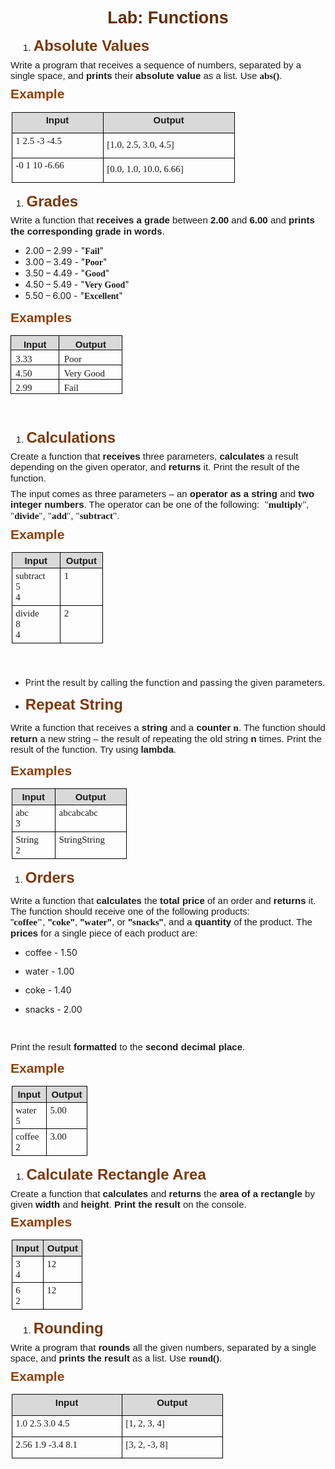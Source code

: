 <h1 style='margin-top:10.0pt;margin-right:0in;margin-bottom:2.0pt;margin-left:0in;line-height:115%;font-size:27px;font-family:"Calibri",sans-serif;color:#642D08;text-align:center;'>Lab: Functions</h1>
<div style='margin-top:4.0pt;margin-right:0in;margin-bottom:6.0pt;margin-left:0in;line-height:115%;font-size:15px;font-family:"Calibri",sans-serif;'>
    <ol style="margin-bottom:0in;list-style-type: decimal;margin-left:11.3px;">
        <li style='margin-top:4.0pt;margin-right:0in;margin-bottom:6.0pt;margin-left:0in;line-height:115%;font-size:15px;font-family:"Calibri",sans-serif;'>
            <h2 style='margin-top:10.0pt;margin-right:0in;margin-bottom:2.0pt;margin-left:.25in;text-indent:-.25in;line-height:115%;font-size:24px;font-family:"Calibri",sans-serif;color:#7C380A;'>Absolute Values</h2>
        </li>
    </ol>
</div>
<p style='margin-top:4.0pt;margin-right:0in;margin-bottom:6.0pt;margin-left:0in;line-height:115%;font-size:15px;font-family:"Calibri",sans-serif;'>Write a program that receives a sequence of numbers, separated by a single space, and <strong>prints</strong> their <strong>absolute value&nbsp;</strong>as a list. Use <strong><span style="font-family:Consolas;">abs()</span></strong>.</p>
<h3 style='margin-top:6.0pt;margin-right:0in;margin-bottom:2.0pt;margin-left:0in;line-height:115%;font-size:21px;font-family:"Calibri",sans-serif;color:#8F400B;'>Example</h3>
<table style="width:267.95pt;margin-left:1.15pt;border-collapse:collapse;border:none;">
    <tbody>
        <tr>
            <td style="width: 111.1pt;border: 1pt solid windowtext;background: rgb(217, 217, 217);padding: 2.85pt 4.25pt;height: 0.65pt;vertical-align: top;">
                <p style='margin-top:0in;margin-right:0in;margin-bottom:6.0pt;margin-left:0in;line-height:115%;font-size:15px;font-family:"Calibri",sans-serif;text-align:center;'><strong>Input</strong></p>
            </td>
            <td style="width: 156.85pt;border-top: 1pt solid windowtext;border-right: 1pt solid windowtext;border-bottom: 1pt solid windowtext;border-image: initial;border-left: none;background: rgb(217, 217, 217);padding: 2.85pt 4.25pt;height: 0.65pt;vertical-align: top;">
                <p style='margin-top:0in;margin-right:0in;margin-bottom:6.0pt;margin-left:0in;line-height:115%;font-size:15px;font-family:"Calibri",sans-serif;text-align:center;'><strong>Output</strong></p>
            </td>
        </tr>
        <tr>
            <td style="width: 111.1pt;border-right: 1pt solid windowtext;border-bottom: 1pt solid windowtext;border-left: 1pt solid windowtext;border-image: initial;border-top: none;padding: 2.85pt 4.25pt;vertical-align: top;">
                <p style='margin-top:0in;margin-right:0in;margin-bottom:6.0pt;margin-left:0in;line-height:115%;font-size:15px;font-family:"Calibri",sans-serif;'><span style="font-family:Consolas;">1 2.5 -3 -4.5</span></p>
            </td>
            <td style="width: 156.85pt;border-top: none;border-left: none;border-bottom: 1pt solid windowtext;border-right: 1pt solid windowtext;padding: 2.85pt 4.25pt;vertical-align: top;">
                <p style='margin-top:4.0pt;margin-right:0in;margin-bottom:6.0pt;margin-left:0in;line-height:115%;font-size:15px;font-family:"Calibri",sans-serif;'><span style="font-family:Consolas;">[1.0, 2.5, 3.0, 4.5]</span></p>
            </td>
        </tr>
        <tr>
            <td style="width: 111.1pt;border-right: 1pt solid windowtext;border-bottom: 1pt solid windowtext;border-left: 1pt solid windowtext;border-image: initial;border-top: none;padding: 2.85pt 4.25pt;height: 1.8pt;vertical-align: top;">
                <p style='margin-top:0in;margin-right:0in;margin-bottom:6.0pt;margin-left:0in;line-height:115%;font-size:15px;font-family:"Calibri",sans-serif;'><span style="font-family:  Consolas;">-0 1 10 -6.66</span></p>
            </td>
            <td style="width: 156.85pt;border-top: none;border-left: none;border-bottom: 1pt solid windowtext;border-right: 1pt solid windowtext;padding: 2.85pt 4.25pt;height: 1.8pt;vertical-align: top;">
                <p style='margin-top:4.0pt;margin-right:0in;margin-bottom:6.0pt;margin-left:0in;line-height:115%;font-size:15px;font-family:"Calibri",sans-serif;'><span style="font-family:Consolas;">[</span><span style="font-family:Consolas;">0</span><span style="font-family:Consolas;">.0,&nbsp;</span><span style="font-family:Consolas;">1</span><span style="font-family:Consolas;">.</span><span style="font-family:Consolas;">0</span><span style="font-family:Consolas;">,&nbsp;</span><span style="font-family:Consolas;">10</span><span style="font-family:Consolas;">.0,&nbsp;</span><span style="font-family:Consolas;">6</span><span style="font-family:Consolas;">.</span><span style="font-family:Consolas;">66</span><span style="font-family:Consolas;">]</span></p>
            </td>
        </tr>
    </tbody>
</table>
<div style='margin-top:4.0pt;margin-right:0in;margin-bottom:6.0pt;margin-left:0in;line-height:115%;font-size:15px;font-family:"Calibri",sans-serif;'>
    <ol style="margin-bottom:0in;list-style-type: undefined;">
        <li style='margin-top:4.0pt;margin-right:0in;margin-bottom:6.0pt;margin-left:0in;line-height:115%;font-size:15px;font-family:"Calibri",sans-serif;'>
            <h2 style='margin-top:10.0pt;margin-right:0in;margin-bottom:2.0pt;margin-left:.25in;text-indent:-.25in;line-height:115%;font-size:24px;font-family:"Calibri",sans-serif;color:#7C380A;'>Grades</h2>
        </li>
    </ol>
</div>
<p style='margin-top:4.0pt;margin-right:0in;margin-bottom:6.0pt;margin-left:0in;line-height:115%;font-size:15px;font-family:"Calibri",sans-serif;'>Write a function that <strong>receives a grade</strong> between <strong>2.00</strong> and <strong>6.00</strong> and <strong>prints the corresponding grade in words</strong>.</p>
<ul class="decimal_type" style="list-style-type: disc;">
    <li>2.00 &ndash; 2.99 - &quot;<strong><span style="font-family:Consolas;">Fail</span></strong>&quot;</li>
    <li>3.00 &ndash; 3.49 - &quot;<strong><span style="font-family:Consolas;">Poor</span></strong>&quot;</li>
    <li>3.50 &ndash; 4.49 - &quot;<strong><span style="font-family:Consolas;">Good</span></strong>&quot;</li>
    <li>4.50 &ndash; 5.49 - &quot;<strong><span style="font-family:Consolas;">Very Good</span></strong>&quot;</li>
    <li>5.50 &ndash; 6.00 - &quot;<strong><span style="font-family:Consolas;">Excellent</span></strong>&quot;</li>
</ul>
<h3 style='margin-top:6.0pt;margin-right:0in;margin-bottom:2.0pt;margin-left:0in;line-height:115%;font-size:21px;font-family:"Calibri",sans-serif;color:#8F400B;'>Examples</h3>
<table style="width:134.45pt;border-collapse:collapse;border:none;">
    <tbody>
        <tr>
            <td style="width: 56.4pt;border: 1pt solid windowtext;background: rgb(217, 217, 217);padding: 0in 5.4pt;vertical-align: top;">
                <p style='margin-top:4.0pt;margin-right:0in;margin-bottom:.0001pt;margin-left:0in;line-height:normal;font-size:15px;font-family:"Calibri",sans-serif;text-align:center;'><strong>Input</strong></p>
            </td>
            <td style="width: 78pt;border-top: 1pt solid windowtext;border-right: 1pt solid windowtext;border-bottom: 1pt solid windowtext;border-image: initial;border-left: none;background: rgb(217, 217, 217);padding: 0in 5.4pt;vertical-align: top;">
                <p style='margin-top:4.0pt;margin-right:0in;margin-bottom:.0001pt;margin-left:0in;line-height:normal;font-size:15px;font-family:"Calibri",sans-serif;text-align:center;'><strong>Output</strong></p>
            </td>
        </tr>
        <tr>
            <td style="width: 56.4pt;border-right: 1pt solid windowtext;border-bottom: 1pt solid windowtext;border-left: 1pt solid windowtext;border-image: initial;border-top: none;padding: 0in 5.4pt;vertical-align: top;">
                <p style='margin-top:4.0pt;margin-right:0in;margin-bottom:.0001pt;margin-left:0in;line-height:  normal;font-size:15px;font-family:"Calibri",sans-serif;'><span style="font-family:Consolas;">3.33</span></p>
            </td>
            <td style="width: 78pt;border-top: none;border-left: none;border-bottom: 1pt solid windowtext;border-right: 1pt solid windowtext;padding: 0in 5.4pt;vertical-align: top;">
                <p style='margin-top:4.0pt;margin-right:0in;margin-bottom:.0001pt;margin-left:0in;line-height:  normal;font-size:15px;font-family:"Calibri",sans-serif;'><span style="font-family:Consolas;">Poor</span></p>
            </td>
        </tr>
        <tr>
            <td style="width: 56.4pt;border-right: 1pt solid windowtext;border-bottom: 1pt solid windowtext;border-left: 1pt solid windowtext;border-image: initial;border-top: none;padding: 0in 5.4pt;vertical-align: top;">
                <p style='margin-top:4.0pt;margin-right:0in;margin-bottom:.0001pt;margin-left:0in;line-height:  normal;font-size:15px;font-family:"Calibri",sans-serif;'><span style="font-family:Consolas;">4.50</span></p>
            </td>
            <td style="width: 78pt;border-top: none;border-left: none;border-bottom: 1pt solid windowtext;border-right: 1pt solid windowtext;padding: 0in 5.4pt;vertical-align: top;">
                <p style='margin-top:4.0pt;margin-right:0in;margin-bottom:.0001pt;margin-left:0in;line-height:  normal;font-size:15px;font-family:"Calibri",sans-serif;'><span style="font-family:Consolas;">Very Good</span></p>
            </td>
        </tr>
        <tr>
            <td style="width: 56.4pt;border-right: 1pt solid windowtext;border-bottom: 1pt solid windowtext;border-left: 1pt solid windowtext;border-image: initial;border-top: none;padding: 0in 5.4pt;vertical-align: top;">
                <p style='margin-top:4.0pt;margin-right:0in;margin-bottom:.0001pt;margin-left:0in;line-height:  normal;font-size:15px;font-family:"Calibri",sans-serif;'><span style="font-family:Consolas;">2.99</span></p>
            </td>
            <td style="width: 78pt;border-top: none;border-left: none;border-bottom: 1pt solid windowtext;border-right: 1pt solid windowtext;padding: 0in 5.4pt;vertical-align: top;">
                <p style='margin-top:4.0pt;margin-right:0in;margin-bottom:.0001pt;margin-left:0in;line-height:  normal;font-size:15px;font-family:"Calibri",sans-serif;'><span style="font-family:Consolas;">Fail</span></p>
            </td>
        </tr>
    </tbody>
</table>
<h3 style='margin-top:6.0pt;margin-right:0in;margin-bottom:2.0pt;margin-left:0in;line-height:115%;font-size:21px;font-family:"Calibri",sans-serif;color:#8F400B;'><br></h3>
<div style='margin-top:4.0pt;margin-right:0in;margin-bottom:6.0pt;margin-left:0in;line-height:115%;font-size:15px;font-family:"Calibri",sans-serif;'>
    <ol style="margin-bottom:0in;list-style-type: undefined;">
        <li style='margin-top:4.0pt;margin-right:0in;margin-bottom:6.0pt;margin-left:0in;line-height:115%;font-size:15px;font-family:"Calibri",sans-serif;'>
            <h2 style='margin-top:10.0pt;margin-right:0in;margin-bottom:2.0pt;margin-left:.25in;text-indent:-.25in;line-height:115%;font-size:24px;font-family:"Calibri",sans-serif;color:#7C380A;'>Calculations</h2>
        </li>
    </ol>
</div>
<p style='margin-top:4.0pt;margin-right:0in;margin-bottom:6.0pt;margin-left:0in;line-height:115%;font-size:15px;font-family:"Calibri",sans-serif;'>Create a function that <strong>receives</strong> three parameters, <strong>calculates</strong> a result depending on the given operator, and <strong>returns</strong> it. Print the result of the function.</p>
<p style='margin-top:4.0pt;margin-right:0in;margin-bottom:6.0pt;margin-left:0in;line-height:115%;font-size:15px;font-family:"Calibri",sans-serif;'>The input comes as three parameters &ndash; an <strong>operator as a string</strong> and <strong>two integer numbers</strong>. The operator can be one of the following: &nbsp;<span style="font-family:Consolas;">&quot;<strong>multiply</strong>&quot;</span>, <span style="font-family:Consolas;">&quot;<strong>divide</strong>&quot;</span>, <span style="font-family:Consolas;">&quot;<strong>add</strong>&quot;</span>, <span style="font-family:Consolas;">&quot;<strong>subtract</strong>&quot;</span>.</p>
<h3 style='margin-top:6.0pt;margin-right:0in;margin-bottom:2.0pt;margin-left:0in;line-height:115%;font-size:21px;font-family:"Calibri",sans-serif;color:#8F400B;'>Example</h3>
<table style="width:109.75pt;margin-left:1.15pt;border-collapse:collapse;border:none;">
    <tbody>
        <tr>
            <td style="width: 62.95pt;border: 1pt solid windowtext;background: rgb(217, 217, 217);padding: 2.85pt 4.25pt;height: 0.9pt;vertical-align: top;">
                <p style='margin-top:4.0pt;margin-right:0in;margin-bottom:.0001pt;margin-left:0in;line-height:normal;font-size:15px;font-family:"Calibri",sans-serif;margin:0in;text-align:center;'><strong>Input</strong></p>
            </td>
            <td style="width: 46.75pt;border-top: 1pt solid windowtext;border-right: 1pt solid windowtext;border-bottom: 1pt solid windowtext;border-image: initial;border-left: none;background: rgb(217, 217, 217);padding: 2.85pt 4.25pt;height: 0.9pt;vertical-align: top;">
                <p style='margin-top:4.0pt;margin-right:0in;margin-bottom:.0001pt;margin-left:0in;line-height:normal;font-size:15px;font-family:"Calibri",sans-serif;margin:0in;text-align:center;'><strong>Output</strong></p>
            </td>
        </tr>
        <tr>
            <td style="width: 62.95pt;border-right: 1pt solid windowtext;border-bottom: 1pt solid windowtext;border-left: 1pt solid windowtext;border-image: initial;border-top: none;padding: 2.85pt 4.25pt;vertical-align: top;">
                <p style='margin-top:4.0pt;margin-right:0in;margin-bottom:.0001pt;margin-left:0in;line-height:normal;font-size:15px;font-family:"Calibri",sans-serif;margin:0in;'><span style="font-family:Consolas;">subtract</span></p>
                <p style='margin-top:4.0pt;margin-right:0in;margin-bottom:.0001pt;margin-left:0in;line-height:normal;font-size:15px;font-family:"Calibri",sans-serif;margin:0in;'><span style="font-family:Consolas;">5</span></p>
                <p style='margin-top:4.0pt;margin-right:0in;margin-bottom:.0001pt;margin-left:0in;line-height:normal;font-size:15px;font-family:"Calibri",sans-serif;margin:0in;'><span style="font-family:Consolas;">4</span></p>
            </td>
            <td style="width: 46.75pt;border-top: none;border-left: none;border-bottom: 1pt solid windowtext;border-right: 1pt solid windowtext;padding: 2.85pt 4.25pt;vertical-align: top;">
                <p style='margin-top:4.0pt;margin-right:0in;margin-bottom:.0001pt;margin-left:0in;line-height:normal;font-size:15px;font-family:"Calibri",sans-serif;margin:0in;'><span style="font-family:Consolas;">1</span></p>
            </td>
        </tr>
        <tr>
            <td style="width: 62.95pt;border-right: 1pt solid windowtext;border-bottom: 1pt solid windowtext;border-left: 1pt solid windowtext;border-image: initial;border-top: none;padding: 2.85pt 4.25pt;vertical-align: top;">
                <p style='margin-top:4.0pt;margin-right:0in;margin-bottom:.0001pt;margin-left:0in;line-height:normal;font-size:15px;font-family:"Calibri",sans-serif;margin:0in;'><span style="font-family:Consolas;">divide</span></p>
                <p style='margin-top:4.0pt;margin-right:0in;margin-bottom:.0001pt;margin-left:0in;line-height:normal;font-size:15px;font-family:"Calibri",sans-serif;margin:0in;'><span style="font-family:Consolas;">8</span></p>
                <p style='margin-top:4.0pt;margin-right:0in;margin-bottom:.0001pt;margin-left:0in;line-height:normal;font-size:15px;font-family:"Calibri",sans-serif;margin:0in;'><span style="font-family:Consolas;">4</span></p>
            </td>
            <td style="width: 46.75pt;border-top: none;border-left: none;border-bottom: 1pt solid windowtext;border-right: 1pt solid windowtext;padding: 2.85pt 4.25pt;vertical-align: top;">
                <p style='margin-top:4.0pt;margin-right:0in;margin-bottom:.0001pt;margin-left:0in;line-height:normal;font-size:15px;font-family:"Calibri",sans-serif;margin:0in;'><span style="font-family:Consolas;">2</span></p>
            </td>
        </tr>
    </tbody>
</table>
<h3 style='margin-top:6.0pt;margin-right:0in;margin-bottom:2.0pt;margin-left:0in;line-height:115%;font-size:21px;font-family:"Calibri",sans-serif;color:#8F400B;'><br></h3>
<ul style="list-style-type: disc;">
    <li>Print the result by calling the function and passing the given parameters.</li>
    <li>
        <h2 style='margin-top:10.0pt;margin-right:0in;margin-bottom:2.0pt;margin-left:.25in;text-indent:-.25in;line-height:115%;font-size:24px;font-family:"Calibri",sans-serif;color:#7C380A;'>Repeat String</h2>
    </li>
</ul>
<p style='margin-top:0in;margin-right:0in;margin-bottom:10.0pt;margin-left:0in;line-height:115%;font-size:15px;font-family:"Calibri",sans-serif;'>Write a function that receives a <strong>string&nbsp;</strong>and a <strong>counter</strong> <strong><span style="font-family:Consolas;">n</span></strong>. The function should <strong>return</strong> a new string &ndash; the result of repeating the old string <strong>n</strong> times. Print the result of the function. Try using <strong>lambda</strong>.</p>
<p style='margin-top:6.0pt;margin-right:0in;margin-bottom:4.0pt;margin-left:0in;line-height:115%;font-size:15px;font-family:"Calibri",sans-serif;'><strong><span style="font-size:21px;line-height:115%;color:#8F400B;">Examples</span></strong></p>
<table style="width:138.0pt;margin-left:1.15pt;border-collapse:collapse;border:none;">
    <tbody>
        <tr>
            <td style="width: 50.85pt;border: 1pt solid windowtext;background: rgb(217, 217, 217);padding: 2.85pt 4.25pt;height: 0.9pt;vertical-align: top;">
                <p style='margin-top:4.0pt;margin-right:0in;margin-bottom:.0001pt;margin-left:0in;line-height:115%;font-size:15px;font-family:"Calibri",sans-serif;margin:0in;text-align:center;'><strong>Input</strong></p>
            </td>
            <td style="width: 87.1pt;border-top: 1pt solid windowtext;border-right: 1pt solid windowtext;border-bottom: 1pt solid windowtext;border-image: initial;border-left: none;background: rgb(217, 217, 217);padding: 2.85pt 4.25pt;height: 0.9pt;vertical-align: top;">
                <p style='margin-top:4.0pt;margin-right:0in;margin-bottom:.0001pt;margin-left:0in;line-height:115%;font-size:15px;font-family:"Calibri",sans-serif;margin:0in;text-align:center;'><strong>Output</strong></p>
            </td>
        </tr>
        <tr>
            <td style="width: 50.85pt;border-right: 1pt solid windowtext;border-bottom: 1pt solid windowtext;border-left: 1pt solid windowtext;border-image: initial;border-top: none;padding: 2.85pt 4.25pt;vertical-align: top;">
                <p style='margin-top:4.0pt;margin-right:0in;margin-bottom:.0001pt;margin-left:0in;line-height:115%;font-size:15px;font-family:"Calibri",sans-serif;margin:0in;'><span style="font-family:Consolas;">abc</span></p>
                <p style='margin-top:4.0pt;margin-right:0in;margin-bottom:.0001pt;margin-left:0in;line-height:115%;font-size:15px;font-family:"Calibri",sans-serif;margin:0in;'><span style="font-family:Consolas;">3</span></p>
            </td>
            <td style="width: 87.1pt;border-top: none;border-left: none;border-bottom: 1pt solid windowtext;border-right: 1pt solid windowtext;padding: 2.85pt 4.25pt;vertical-align: top;">
                <p style='margin-top:4.0pt;margin-right:0in;margin-bottom:.0001pt;margin-left:0in;line-height:115%;font-size:15px;font-family:"Calibri",sans-serif;margin:0in;'><span style="font-family:Consolas;">abcabcabc</span></p>
            </td>
        </tr>
        <tr>
            <td style="width: 50.85pt;border-right: 1pt solid windowtext;border-bottom: 1pt solid windowtext;border-left: 1pt solid windowtext;border-image: initial;border-top: none;padding: 2.85pt 4.25pt;vertical-align: top;">
                <p style='margin-top:4.0pt;margin-right:0in;margin-bottom:.0001pt;margin-left:0in;line-height:115%;font-size:15px;font-family:"Calibri",sans-serif;margin:0in;'><span style="font-family:Consolas;">String</span></p>
                <p style='margin-top:4.0pt;margin-right:0in;margin-bottom:.0001pt;margin-left:0in;line-height:115%;font-size:15px;font-family:"Calibri",sans-serif;margin:0in;'><span style="font-family:Consolas;">2</span></p>
            </td>
            <td style="width: 87.1pt;border-top: none;border-left: none;border-bottom: 1pt solid windowtext;border-right: 1pt solid windowtext;padding: 2.85pt 4.25pt;vertical-align: top;">
                <p style='margin-top:4.0pt;margin-right:0in;margin-bottom:.0001pt;margin-left:0in;line-height:115%;font-size:15px;font-family:"Calibri",sans-serif;margin:0in;'><span style="font-family:Consolas;">StringString</span></p>
            </td>
        </tr>
    </tbody>
</table>
<p style="margin-top:6.0pt;margin-right:0in;margin-bottom:4.0pt;margin-left:7.05pt;line-height:115%;font-size:15px;font-family:&quot;Calibri&quot;,sans-serif;"></p>
<ol style="margin-bottom:0in;list-style-type: undefined;">
    <li style='margin-top:4.0pt;margin-right:0in;margin-bottom:6.0pt;margin-left:0in;line-height:115%;font-size:15px;font-family:"Calibri",sans-serif;'>
        <h2 style='margin-top:10.0pt;margin-right:0in;margin-bottom:2.0pt;margin-left:.25in;text-indent:-.25in;line-height:115%;font-size:24px;font-family:"Calibri",sans-serif;color:#7C380A;'>Orders</h2>
    </li>
</ol>
<p></p>
<p style='margin-top:0in;margin-right:0in;margin-bottom:10.0pt;margin-left:0in;line-height:115%;font-size:15px;font-family:"Calibri",sans-serif;'>Write a function that <strong>calculates</strong> the <strong>total</strong> <strong>price</strong> of an order and <strong>returns</strong> it. The function should receive one of the following products: &quot;<strong><span style="font-family:Consolas;">coffee&quot;</span></strong>,<strong>&nbsp;&quot;</strong><strong><span style="font-family:Consolas;">coke</span></strong><strong>&quot;</strong>,<strong>&nbsp;&quot;</strong><strong><span style="font-family:Consolas;">water</span></strong><strong>&quot;</strong>,<strong>&nbsp;</strong>or<strong>&nbsp;&quot;</strong><strong><span style="font-family:Consolas;">snacks</span></strong><strong>&quot;</strong>, and a <strong>quantity</strong> of the product. The <strong>prices</strong> for a single piece of each product are:&nbsp;</p>
<ul style="margin-bottom:0in;margin-top:0in;" type="disc">
    <li style="margin-top:0in;margin-bottom:10.0pt;">coffee - 1.50</li>
    <li style="margin-top:0in;margin-bottom:10.0pt;">water - 1.00</li>
    <li style="margin-top:0in;margin-bottom:10.0pt;">coke - 1.40</li>
    <li style="margin-top:0in;margin-bottom:10.0pt;">snacks - 2.00</li>
</ul>
<p style="margin-top:0in;margin-right:0in;margin-bottom:10.0pt;margin-left:.5in;">&nbsp;</p>
<p style='margin-top:0in;margin-right:0in;margin-bottom:10.0pt;margin-left:0in;line-height:115%;font-size:15px;font-family:"Calibri",sans-serif;'>Print the result <strong>formatted</strong> to the <strong>second</strong> <strong>decimal</strong> <strong>place</strong>.</p>
<p style='margin-top:6.0pt;margin-right:0in;margin-bottom:4.0pt;margin-left:0in;line-height:115%;font-size:15px;font-family:"Calibri",sans-serif;'><strong><span style="font-size:21px;line-height:115%;color:#8F400B;">Example</span></strong></p>
<table style="width:91.1pt;margin-left:1.15pt;border-collapse:collapse;border:none;">
    <tbody>
        <tr>
            <td style="width: 44.3pt;border: 1pt solid windowtext;background: rgb(217, 217, 217);padding: 2.85pt 4.25pt;height: 0.9pt;vertical-align: top;">
                <p style='margin-top:4.0pt;margin-right:0in;margin-bottom:.0001pt;margin-left:0in;line-height:normal;font-size:15px;font-family:"Calibri",sans-serif;margin:0in;text-align:center;'><strong>Input</strong></p>
            </td>
            <td style="width: 46.75pt;border-top: 1pt solid windowtext;border-right: 1pt solid windowtext;border-bottom: 1pt solid windowtext;border-image: initial;border-left: none;background: rgb(217, 217, 217);padding: 2.85pt 4.25pt;height: 0.9pt;vertical-align: top;">
                <p style='margin-top:4.0pt;margin-right:0in;margin-bottom:.0001pt;margin-left:0in;line-height:normal;font-size:15px;font-family:"Calibri",sans-serif;margin:0in;text-align:center;'><strong>Output</strong></p>
            </td>
        </tr>
        <tr>
            <td style="width: 44.3pt;border-right: 1pt solid windowtext;border-bottom: 1pt solid windowtext;border-left: 1pt solid windowtext;border-image: initial;border-top: none;padding: 2.85pt 4.25pt;vertical-align: top;">
                <p style='margin-top:4.0pt;margin-right:0in;margin-bottom:.0001pt;margin-left:0in;line-height:normal;font-size:15px;font-family:"Calibri",sans-serif;margin:0in;'><span style="font-family:Consolas;">water</span></p>
                <p style='margin-top:4.0pt;margin-right:0in;margin-bottom:.0001pt;margin-left:0in;line-height:normal;font-size:15px;font-family:"Calibri",sans-serif;margin:0in;'><span style="font-family:Consolas;">5</span></p>
            </td>
            <td style="width: 46.75pt;border-top: none;border-left: none;border-bottom: 1pt solid windowtext;border-right: 1pt solid windowtext;padding: 2.85pt 4.25pt;vertical-align: top;">
                <p style='margin-top:4.0pt;margin-right:0in;margin-bottom:.0001pt;margin-left:0in;line-height:normal;font-size:15px;font-family:"Calibri",sans-serif;margin:0in;'><span style="font-family:Consolas;">5.00</span></p>
            </td>
        </tr>
        <tr>
            <td style="width: 44.3pt;border-right: 1pt solid windowtext;border-bottom: 1pt solid windowtext;border-left: 1pt solid windowtext;border-image: initial;border-top: none;padding: 2.85pt 4.25pt;vertical-align: top;">
                <p style='margin-top:4.0pt;margin-right:0in;margin-bottom:.0001pt;margin-left:0in;line-height:normal;font-size:15px;font-family:"Calibri",sans-serif;margin:0in;'><span style="font-family:Consolas;">coffee</span></p>
                <p style='margin-top:4.0pt;margin-right:0in;margin-bottom:.0001pt;margin-left:0in;line-height:normal;font-size:15px;font-family:"Calibri",sans-serif;margin:0in;'><span style="font-family:Consolas;">2</span></p>
            </td>
            <td style="width: 46.75pt;border-top: none;border-left: none;border-bottom: 1pt solid windowtext;border-right: 1pt solid windowtext;padding: 2.85pt 4.25pt;vertical-align: top;">
                <p style='margin-top:4.0pt;margin-right:0in;margin-bottom:.0001pt;margin-left:0in;line-height:normal;font-size:15px;font-family:"Calibri",sans-serif;margin:0in;'><span style="font-family:Consolas;">3.00</span></p>
            </td>
        </tr>
    </tbody>
</table>
<div style='margin-top:4.0pt;margin-right:0in;margin-bottom:6.0pt;margin-left:0in;line-height:115%;font-size:15px;font-family:"Calibri",sans-serif;'>
    <ol style="margin-bottom:0in;list-style-type: undefined;">
        <li style='margin-top:4.0pt;margin-right:0in;margin-bottom:6.0pt;margin-left:0in;line-height:115%;font-size:15px;font-family:"Calibri",sans-serif;'>
            <h2 style='margin-top:10.0pt;margin-right:0in;margin-bottom:2.0pt;margin-left:.25in;text-indent:-.25in;line-height:115%;font-size:24px;font-family:"Calibri",sans-serif;color:#7C380A;'>Calculate Rectangle Area</h2>
        </li>
    </ol>
</div>
<p style='margin-top:4.0pt;margin-right:0in;margin-bottom:.0001pt;margin-left:0in;line-height:115%;font-size:15px;font-family:"Calibri",sans-serif;margin:0in;'>Create a function that <strong>calculates</strong> and <strong>returns</strong> the <strong>area of a rectangle</strong> by given <strong>width</strong> and <strong>height</strong>. <strong>Print the result&nbsp;</strong>on the console.</p>
<h3 style='margin-top:6.0pt;margin-right:0in;margin-bottom:2.0pt;margin-left:0in;line-height:115%;font-size:21px;font-family:"Calibri",sans-serif;color:#8F400B;'>Examples</h3>
<table style="width:85.25pt;margin-left:1.15pt;border-collapse:collapse;border:none;">
    <tbody>
        <tr>
            <td style="width: 38.4pt;border: 1pt solid windowtext;background: rgb(217, 217, 217);padding: 2.85pt 4.25pt;height: 0.9pt;vertical-align: top;">
                <p style='margin-top:4.0pt;margin-right:0in;margin-bottom:.0001pt;margin-left:0in;line-height:normal;font-size:15px;font-family:"Calibri",sans-serif;margin:0in;text-align:center;'><strong>Input</strong></p>
            </td>
            <td style="width: 46.85pt;border-top: 1pt solid windowtext;border-right: 1pt solid windowtext;border-bottom: 1pt solid windowtext;border-image: initial;border-left: none;background: rgb(217, 217, 217);padding: 2.85pt 4.25pt;height: 0.9pt;vertical-align: top;">
                <p style='margin-top:4.0pt;margin-right:0in;margin-bottom:.0001pt;margin-left:0in;line-height:normal;font-size:15px;font-family:"Calibri",sans-serif;margin:0in;text-align:center;'><strong>Output</strong></p>
            </td>
        </tr>
        <tr>
            <td style="width: 38.4pt;border-right: 1pt solid windowtext;border-bottom: 1pt solid windowtext;border-left: 1pt solid windowtext;border-image: initial;border-top: none;padding: 2.85pt 4.25pt;vertical-align: top;">
                <p style='margin-top:4.0pt;margin-right:0in;margin-bottom:.0001pt;margin-left:0in;line-height:normal;font-size:15px;font-family:"Calibri",sans-serif;margin:0in;'><span style="font-family:Consolas;">3</span></p>
                <p style='margin-top:4.0pt;margin-right:0in;margin-bottom:.0001pt;margin-left:0in;line-height:normal;font-size:15px;font-family:"Calibri",sans-serif;margin:0in;'><span style="font-family:Consolas;">4</span></p>
            </td>
            <td style="width: 46.85pt;border-top: none;border-left: none;border-bottom: 1pt solid windowtext;border-right: 1pt solid windowtext;padding: 2.85pt 4.25pt;vertical-align: top;">
                <p style='margin-top:4.0pt;margin-right:0in;margin-bottom:.0001pt;margin-left:0in;line-height:normal;font-size:15px;font-family:"Calibri",sans-serif;margin:0in;'><span style="font-family:Consolas;">12</span></p>
            </td>
        </tr>
        <tr>
            <td style="width: 38.4pt;border-right: 1pt solid windowtext;border-bottom: 1pt solid windowtext;border-left: 1pt solid windowtext;border-image: initial;border-top: none;padding: 2.85pt 4.25pt;vertical-align: top;">
                <p style='margin-top:4.0pt;margin-right:0in;margin-bottom:.0001pt;margin-left:0in;line-height:normal;font-size:15px;font-family:"Calibri",sans-serif;margin:0in;'><span style="font-family:Consolas;">6</span></p>
                <p style='margin-top:4.0pt;margin-right:0in;margin-bottom:.0001pt;margin-left:0in;line-height:normal;font-size:15px;font-family:"Calibri",sans-serif;margin:0in;'><span style="font-family:Consolas;">2</span></p>
            </td>
            <td style="width: 46.85pt;border-top: none;border-left: none;border-bottom: 1pt solid windowtext;border-right: 1pt solid windowtext;padding: 2.85pt 4.25pt;vertical-align: top;">
                <p style='margin-top:4.0pt;margin-right:0in;margin-bottom:.0001pt;margin-left:0in;line-height:normal;font-size:15px;font-family:"Calibri",sans-serif;margin:0in;'><span style="font-family:Consolas;">12</span></p>
            </td>
        </tr>
    </tbody>
</table>
<div style='margin-top:4.0pt;margin-right:0in;margin-bottom:6.0pt;margin-left:0in;line-height:115%;font-size:15px;font-family:"Calibri",sans-serif;'>
    <ol style="margin-bottom:0in;list-style-type: undefined;margin-left:11.3px;">
        <li style='margin-top:4.0pt;margin-right:0in;margin-bottom:6.0pt;margin-left:0in;line-height:115%;font-size:15px;font-family:"Calibri",sans-serif;'>
            <h2 style='margin-top:10.0pt;margin-right:0in;margin-bottom:2.0pt;margin-left:.25in;text-indent:-.25in;line-height:115%;font-size:24px;font-family:"Calibri",sans-serif;color:#7C380A;'>Rounding</h2>
        </li>
    </ol>
</div>
<p style='margin-top:4.0pt;margin-right:0in;margin-bottom:6.0pt;margin-left:0in;line-height:115%;font-size:15px;font-family:"Calibri",sans-serif;'>Write a program that <strong>rounds</strong> all the given numbers, separated by a single space, and <strong>prints the result</strong> as a list. Use <strong><span style="font-family:Consolas;">round()</span></strong>.</p>
<h3 style='margin-top:6.0pt;margin-right:0in;margin-bottom:2.0pt;margin-left:0in;line-height:115%;font-size:21px;font-family:"Calibri",sans-serif;color:#8F400B;'>Example</h3>
<table style="width:253.75pt;margin-left:1.15pt;border-collapse:collapse;border:none;">
    <tbody>
        <tr>
            <td style="width: 133.6pt;border: 1pt solid windowtext;background: rgb(217, 217, 217);padding: 2.85pt 4.25pt;height: 4.25pt;vertical-align: top;">
                <p style='margin-top:0in;margin-right:0in;margin-bottom:6.0pt;margin-left:0in;line-height:115%;font-size:15px;font-family:"Calibri",sans-serif;text-align:center;'><strong>Input</strong></p>
            </td>
            <td style="width: 120.15pt;border-top: 1pt solid windowtext;border-right: 1pt solid windowtext;border-bottom: 1pt solid windowtext;border-image: initial;border-left: none;background: rgb(217, 217, 217);padding: 2.85pt 4.25pt;height: 4.25pt;vertical-align: top;">
                <p style='margin-top:0in;margin-right:0in;margin-bottom:6.0pt;margin-left:0in;line-height:115%;font-size:15px;font-family:"Calibri",sans-serif;text-align:center;'><strong>Output</strong></p>
            </td>
        </tr>
        <tr>
            <td style="width: 133.6pt;border-right: 1pt solid windowtext;border-bottom: 1pt solid windowtext;border-left: 1pt solid windowtext;border-image: initial;border-top: none;padding: 2.85pt 4.25pt;vertical-align: top;">
                <p style='margin-top:0in;margin-right:0in;margin-bottom:6.0pt;margin-left:0in;line-height:115%;font-size:15px;font-family:"Calibri",sans-serif;'><span style="font-family:Consolas;">1.0 2.5 3.0 4.5</span></p>
            </td>
            <td style="width:120.15pt;border-top:none;border-left:none;border-bottom:solid windowtext 1.0pt;border-right:solid windowtext 1.0pt;padding:2.85pt 4.25pt 2.85pt 4.25pt;">
                <p style='margin-top:0in;margin-right:0in;margin-bottom:6.0pt;margin-left:0in;line-height:115%;font-size:15px;font-family:"Calibri",sans-serif;'><span style="font-family:Consolas;">[1, 2, 3, 4]</span></p>
            </td>
        </tr>
        <tr>
            <td style="width: 133.6pt;border-right: 1pt solid windowtext;border-bottom: 1pt solid windowtext;border-left: 1pt solid windowtext;border-image: initial;border-top: none;padding: 2.85pt 4.25pt;vertical-align: top;">
                <p style='margin-top:0in;margin-right:0in;margin-bottom:6.0pt;margin-left:0in;line-height:115%;font-size:15px;font-family:"Calibri",sans-serif;'><span style="font-family:Consolas;">2.56 1.9 -3.4 8.1</span></p>
            </td>
            <td style="width:120.15pt;border-top:none;border-left:none;border-bottom:solid windowtext 1.0pt;border-right:solid windowtext 1.0pt;padding:2.85pt 4.25pt 2.85pt 4.25pt;">
                <p style='margin-top:0in;margin-right:0in;margin-bottom:6.0pt;margin-left:0in;line-height:115%;font-size:15px;font-family:"Calibri",sans-serif;'><span style="font-family:Consolas;">[3, 2, -3, 8]</span></p>
            </td>
        </tr>
    </tbody>
</table>
<p style='margin-top:4.0pt;margin-right:0in;margin-bottom:6.0pt;margin-left:0in;line-height:115%;font-size:15px;font-family:"Calibri",sans-serif;'>&nbsp;</p>
